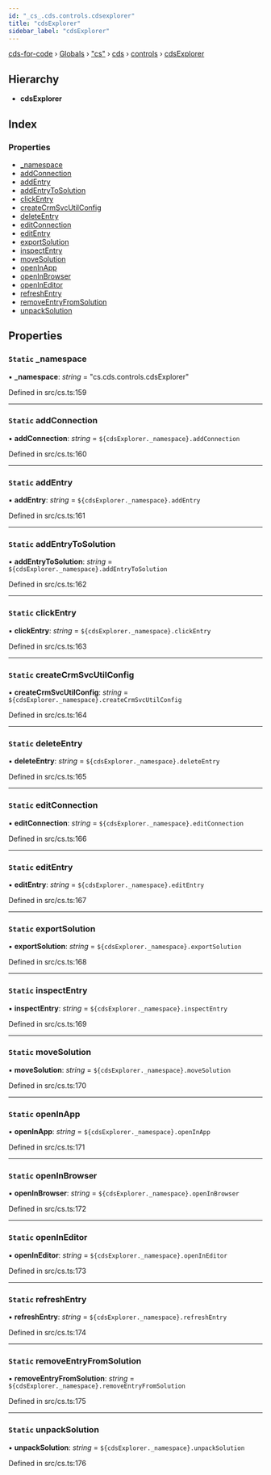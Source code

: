 ```yaml
---
id: "_cs_.cds.controls.cdsexplorer"
title: "cdsExplorer"
sidebar_label: "cdsExplorer"
---
```


[cds-for-code](../index.md) › [Globals](../globals.md) › ["cs"](../modules/_cs_.md) › [cds](../modules/_cs_.cds.md) › [controls](../modules/_cs_.cds.controls.md) › [cdsExplorer](_cs_.cds.controls.cdsexplorer.md)

## Hierarchy

* **cdsExplorer**

## Index

### Properties

* [_namespace](_cs_.cds.controls.cdsexplorer.md#static-_namespace)
* [addConnection](_cs_.cds.controls.cdsexplorer.md#static-addconnection)
* [addEntry](_cs_.cds.controls.cdsexplorer.md#static-addentry)
* [addEntryToSolution](_cs_.cds.controls.cdsexplorer.md#static-addentrytosolution)
* [clickEntry](_cs_.cds.controls.cdsexplorer.md#static-clickentry)
* [createCrmSvcUtilConfig](_cs_.cds.controls.cdsexplorer.md#static-createcrmsvcutilconfig)
* [deleteEntry](_cs_.cds.controls.cdsexplorer.md#static-deleteentry)
* [editConnection](_cs_.cds.controls.cdsexplorer.md#static-editconnection)
* [editEntry](_cs_.cds.controls.cdsexplorer.md#static-editentry)
* [exportSolution](_cs_.cds.controls.cdsexplorer.md#static-exportsolution)
* [inspectEntry](_cs_.cds.controls.cdsexplorer.md#static-inspectentry)
* [moveSolution](_cs_.cds.controls.cdsexplorer.md#static-movesolution)
* [openInApp](_cs_.cds.controls.cdsexplorer.md#static-openinapp)
* [openInBrowser](_cs_.cds.controls.cdsexplorer.md#static-openinbrowser)
* [openInEditor](_cs_.cds.controls.cdsexplorer.md#static-openineditor)
* [refreshEntry](_cs_.cds.controls.cdsexplorer.md#static-refreshentry)
* [removeEntryFromSolution](_cs_.cds.controls.cdsexplorer.md#static-removeentryfromsolution)
* [unpackSolution](_cs_.cds.controls.cdsexplorer.md#static-unpacksolution)

## Properties

### `Static` _namespace

▪ **_namespace**: *string* = "cs.cds.controls.cdsExplorer"

Defined in src/cs.ts:159

___

### `Static` addConnection

▪ **addConnection**: *string* = `${cdsExplorer._namespace}.addConnection`

Defined in src/cs.ts:160

___

### `Static` addEntry

▪ **addEntry**: *string* = `${cdsExplorer._namespace}.addEntry`

Defined in src/cs.ts:161

___

### `Static` addEntryToSolution

▪ **addEntryToSolution**: *string* = `${cdsExplorer._namespace}.addEntryToSolution`

Defined in src/cs.ts:162

___

### `Static` clickEntry

▪ **clickEntry**: *string* = `${cdsExplorer._namespace}.clickEntry`

Defined in src/cs.ts:163

___

### `Static` createCrmSvcUtilConfig

▪ **createCrmSvcUtilConfig**: *string* = `${cdsExplorer._namespace}.createCrmSvcUtilConfig`

Defined in src/cs.ts:164

___

### `Static` deleteEntry

▪ **deleteEntry**: *string* = `${cdsExplorer._namespace}.deleteEntry`

Defined in src/cs.ts:165

___

### `Static` editConnection

▪ **editConnection**: *string* = `${cdsExplorer._namespace}.editConnection`

Defined in src/cs.ts:166

___

### `Static` editEntry

▪ **editEntry**: *string* = `${cdsExplorer._namespace}.editEntry`

Defined in src/cs.ts:167

___

### `Static` exportSolution

▪ **exportSolution**: *string* = `${cdsExplorer._namespace}.exportSolution`

Defined in src/cs.ts:168

___

### `Static` inspectEntry

▪ **inspectEntry**: *string* = `${cdsExplorer._namespace}.inspectEntry`

Defined in src/cs.ts:169

___

### `Static` moveSolution

▪ **moveSolution**: *string* = `${cdsExplorer._namespace}.moveSolution`

Defined in src/cs.ts:170

___

### `Static` openInApp

▪ **openInApp**: *string* = `${cdsExplorer._namespace}.openInApp`

Defined in src/cs.ts:171

___

### `Static` openInBrowser

▪ **openInBrowser**: *string* = `${cdsExplorer._namespace}.openInBrowser`

Defined in src/cs.ts:172

___

### `Static` openInEditor

▪ **openInEditor**: *string* = `${cdsExplorer._namespace}.openInEditor`

Defined in src/cs.ts:173

___

### `Static` refreshEntry

▪ **refreshEntry**: *string* = `${cdsExplorer._namespace}.refreshEntry`

Defined in src/cs.ts:174

___

### `Static` removeEntryFromSolution

▪ **removeEntryFromSolution**: *string* = `${cdsExplorer._namespace}.removeEntryFromSolution`

Defined in src/cs.ts:175

___

### `Static` unpackSolution

▪ **unpackSolution**: *string* = `${cdsExplorer._namespace}.unpackSolution`

Defined in src/cs.ts:176
